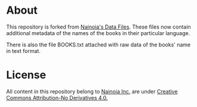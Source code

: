 # About

This repository is forked from [Nainoia's Data Files](https://github.com/Nainoia-Inc/AionianBible_DataFileStandard). These files now contain additional metadata of the names of the books in their particular language.

There is also the file BOOKS.txt attached with raw data of the books' name in text format.

# License

All content in this repository belong to [Nainoia Inc.](http://nainoia-inc.signedon.net/) are under [Creative Commons Attribution-No Derivatives 4.0.](https://creativecommons.org/licenses/by/4.0/)